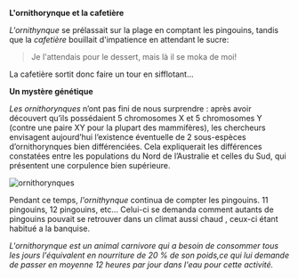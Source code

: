 **L'ornithorynque et la cafetière**

*L'ornithynque* se prélassait sur la plage en comptant les pingouins, tandis que la *cafetière* bouillait d'impatience en attendant le sucre:
> Je l'attendais pour le dessert, mais là il se moka de moi!

La cafetière sortit donc faire un tour en sifflotant...


**Un mystère génétique**

*Les ornithorynques* n’ont pas fini de nous surprendre : après avoir découvert qu’ils possédaient 5 chromosomes X et 5 chromosomes Y (contre une paire XY pour la plupart des mammifères), les chercheurs envisagent aujourd’hui l’existence éventuelle de 2 sous-espèces d’ornithorynques bien différenciées. Cela expliquerait les différences constatées entre les populations du Nord de l’Australie et celles du Sud, qui présentent une corpulence bien supérieure.

![ornithorynques](http://www.larousse.fr/encyclopedie/data/images/1003003-Ornithorynque.jpg)


Pendant ce temps, *l'ornithynque* continua de compter les pingouins. 11 pingouins, 12 pingouins, etc... Celui-ci se demanda comment autants de pingouins pouvait se retrouver dans un climat aussi chaud , ceux-ci étant habitué a la banquise.

*L'ornithorynque est un animal carnivore qui a besoin de consommer tous les jours l'équivalent en nourriture de 20 % de son poids,*_ce qui lui demande de passer en moyenne 12 heures par jour dans l'eau pour cette activité._
